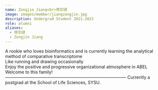 ```yaml
---
name: Zongjin Jiang<br>蒋宗琎
image: images/member/jiangzongjin.jpg
description: Undergrad Student 2021-2023
role: alumni
aliases:
  - 蒋宗琎
  - Zongjin Jiang
---
```


<centre>
A rookie who loves bioinformatics and is currently learning the analytical method of comparative transcriptome<br>
Like running and drawing occasionally<br>
Enjoy the positive and progressive organizational atmosphere in ABEL<br>
Welcome to this family! 
————————————————————————————
Currently a postgrad at the School of Life Sciences, SYSU.
</centre>
